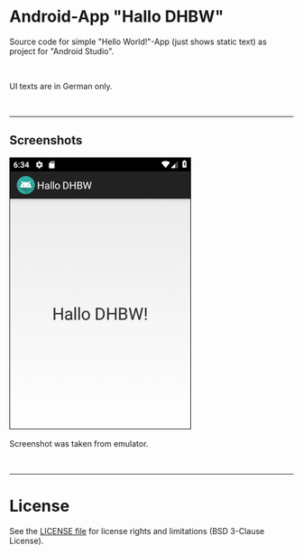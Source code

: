 # Android-App "Hallo DHBW"

Source code for simple "Hello World!"-App (just shows static text) as project for "Android Studio".

<br>

UI texts are in German only.

<br>

----
## Screenshots

![Screenshot 1](screenshot_1.png)

Screenshot was taken from emulator.

<br>

----
# License

See the [LICENSE file](LICENSE.md) for license rights and limitations (BSD 3-Clause License).
